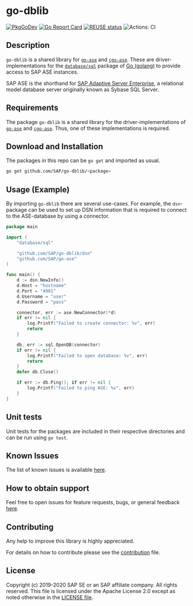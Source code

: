<!--
SPDX-FileCopyrightText: 2020 SAP SE
SPDX-FileCopyrightText: 2021 SAP SE
SPDX-FileCopyrightText: 2022 SAP SE
SPDX-FileCopyrightText: 2023 SAP SE

SPDX-License-Identifier: Apache-2.0
-->

# go-dblib

[![PkgGoDev](https://pkg.go.dev/badge/github.com/SAP/go-dblib)](https://pkg.go.dev/github.com/SAP/go-dblib)
[![Go Report Card](https://goreportcard.com/badge/github.com/SAP/go-dblib)](https://goreportcard.com/report/github.com/SAP/go-dblib)
[![REUSE
status](https://api.reuse.software/badge/github.com/SAP/go-dblib)](https://api.reuse.software/info/github.com/SAP/go-dblib)
![Actions: CI](https://github.com/SAP/go-dblib/workflows/CI/badge.svg)

## Description

`go-dblib` is a shared library for [`go-ase`][purego] and
[`cgo-ase`][cgo]. These are driver-implementations for the
[`database/sql`][pkg-database-sql] package of [Go (golang)][go] to
provide access to SAP ASE instances.

SAP ASE is the shorthand for [SAP Adaptive Server Enterprise][sap-ase],
a relational model database server originally known as Sybase SQL
Server.

## Requirements

The package `go-dblib` is a shared library for the
driver-implementations of [`go-ase`][purego] and [`cgo-ase`][cgo]. Thus, one of
these implementations is required.

## Download and Installation

The packages in this repo can be `go get` and imported as usual.

```sh
go get github.com/SAP/go-dblib/<package>
```

## Usage (Example)

By importing `go-dblib` there are several use-cases. For example, the
`dsn`-package can be used to set up DSN information that is required to
connect to the ASE-database by using a connector.

```go
package main

import (
    "database/sql"

    "github.com/SAP/go-dblib/dsn"
    "github.com/SAP/go-ase"
)

func main() {
    d := dsn.NewInfo()
    d.Host = "hostname"
    d.Port = "4901"
    d.Username = "user"
    d.Password = "pass"

    connector, err := ase.NewConnector(*d)
    if err != nil {
        log.Printf("Failed to create connector: %v", err)
        return
    }

    db, err := sql.OpenDB(connector)
    if err != nil {
        log.Printf("Failed to open database: %v", err)
        return
    }
    defer db.Close()

    if err := db.Ping(); if err != nil {
        log.Printf("Failed to ping ASE: %v", err)
    }
}
```

## Unit tests

Unit tests for the packages are included in their respective directories
and can be run using `go test`.

## Known Issues

The list of known issues is available [here][issues].

## How to obtain support

Feel free to open issues for feature requests, bugs, or general feedback [here][issues].

## Contributing

Any help to improve this library is highly appreciated.

For details on how to contribute please see the [contribution](CONTRIBUTING.md) file.

## License

Copyright (c) 2019-2020 SAP SE or an SAP affiliate company. All rights reserved.
This file is licensed under the Apache License 2.0 except as noted otherwise in the [LICENSE file](LICENSES).

[cgo]: https://github.com/SAP/cgo-ase
[go]: https://golang.org/
[issues]: https://github.com/SAP/go-dblib/issues
[pkg-database-sql]: https://golang.org/pkg/database/sql
[purego]: https://github.com/SAP/go-ase
[sap-ase]: https://www.sap.com/products/sybase-ase.html
